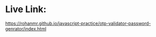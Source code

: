 # Live Link:
https://rohanmr.github.io/javascript-practice/otp-validator-password-genrator/index.html
